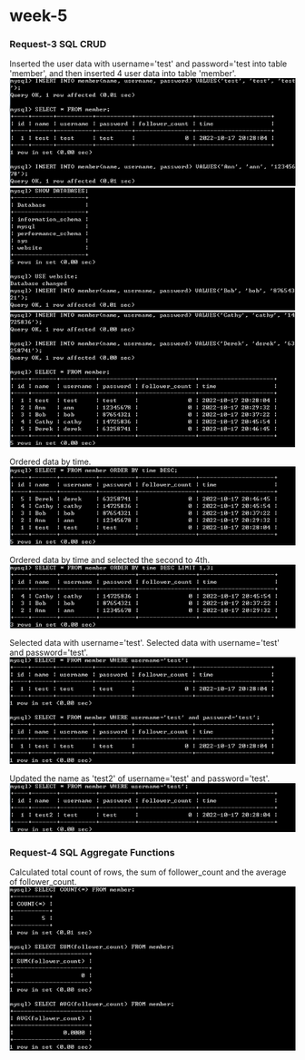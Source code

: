 # week-5

### Request-3 SQL CRUD<br/>
Inserted the user data with username='test' and password='test into table 'member', and then inserted 4 user data into table 'member'.
![request-3_01](https://github.com/ann-yachen/week-5/blob/main/request-3_01.png)
![request-3_02](https://github.com/ann-yachen/week-5/blob/main/request-3_02.png)
![request-3_03](https://github.com/ann-yachen/week-5/blob/main/request-3_03.png)

Ordered data by time.<br/>
![request-3_04](https://github.com/ann-yachen/week-5/blob/main/request-3_04.png)

Ordered data by time and selected the second to 4th.<br/>
![request-3_05](https://github.com/ann-yachen/week-5/blob/main/request-3_05.png)

Selected data with username='test'. Selected data with username='test' and password='test'.<br/>
![request-3_06](https://github.com/ann-yachen/week-5/blob/main/request-3_06.png)

Updated the name as 'test2' of username='test' and password='test'.
![request-3_07](https://github.com/ann-yachen/week-5/blob/main/request-3_07.png)

### Request-4 SQL Aggregate Functions
Calculated total count of rows, the sum of follower_count and the average of follower_count.<br/>
![request-4](https://github.com/ann-yachen/week-5/blob/main/request-4.png)
